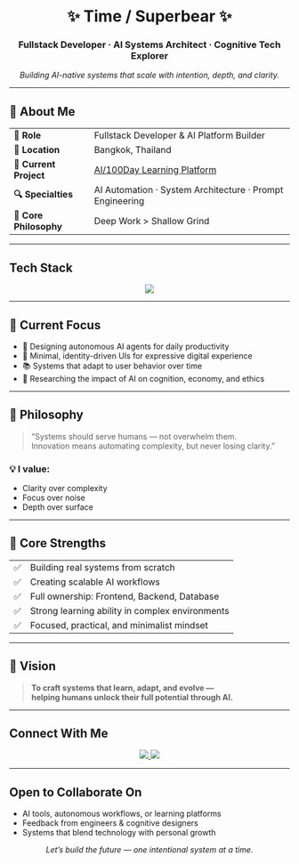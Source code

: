 <h1 align="center">✨ Time / Superbear ✨</h1>
<h3 align="center">Fullstack Developer · AI Systems Architect · Cognitive Tech Explorer</h3>
<p align="center"><em>Building AI-native systems that scale with intention, depth, and clarity.</em></p>

---

## 🧠 About Me

<table>
  <tr>
    <td><strong>🎯 Role</strong></td>
    <td>Fullstack Developer & AI Platform Builder</td>
  </tr>
  <tr>
    <td><strong>📍 Location</strong></td>
    <td>Bangkok, Thailand</td>
  </tr>
  <tr>
    <td><strong>🚧 Current Project</strong></td>
    <td><a href="https://github.com/timektt/Port_to_Me">AI/100Day Learning Platform</a></td>
  </tr>
  <tr>
    <td><strong>🔍 Specialties</strong></td>
    <td>AI Automation · System Architecture · Prompt Engineering</td>
  </tr>
  <tr>
    <td><strong>🧘 Core Philosophy</strong></td>
    <td>Deep Work > Shallow Grind</td>
  </tr>
</table>

---

##  Tech Stack

<p align="center">
  <img src="https://skillicons.dev/icons?i=nextjs,react,tailwind,ts,nodejs,prisma,postgres,firebase,docker,vercel" />
</p>

---

## 🔬 Current Focus

- 🧠 Designing autonomous AI agents for daily productivity  
- 🎯 Minimal, identity-driven UIs for expressive digital experience  
- 📚 Systems that adapt to user behavior over time  
- 🧩 Researching the impact of AI on cognition, economy, and ethics  

---

## 🌿 Philosophy

> “Systems should serve humans — not overwhelm them.  
> Innovation means automating complexity, but never losing clarity.”

### 💡 I value:

-  Clarity over complexity  
-  Focus over noise  
-  Depth over surface  

---

## 💪 Core Strengths

<table>
  <tr><td>✅</td><td>Building real systems from scratch</td></tr>
  <tr><td>✅</td><td>Creating scalable AI workflows</td></tr>
  <tr><td>✅</td><td>Full ownership: Frontend, Backend, Database</td></tr>
  <tr><td>✅</td><td>Strong learning ability in complex environments</td></tr>
  <tr><td>✅</td><td>Focused, practical, and minimalist mindset</td></tr>
</table>

---

## 🌌 Vision

> **To craft systems that learn, adapt, and evolve —  
> helping humans unlock their full potential through AI.**

---

##  Connect With Me

<p align="center">
  <a href="https://www.facebook.com/profile.php?id=61574677352368">
    <img src="https://img.shields.io/badge/Facebook-1877F2?style=for-the-badge&logo=facebook&logoColor=white" />
  </a>
  <a href="https://www.youtube.com/@Bearpola-vo9jh" title="Coming Soon">
    <img src="https://img.shields.io/badge/YouTube-Coming_Soon-red?style=for-the-badge&logo=youtube&logoColor=white" />
  </a>
</p>

---

##  Open to Collaborate On

-  AI tools, autonomous workflows, or learning platforms  
-  Feedback from engineers & cognitive designers  
-  Systems that blend technology with personal growth

<p align="center">
  <em>Let’s build the future — one intentional system at a time.</em>
</p>
